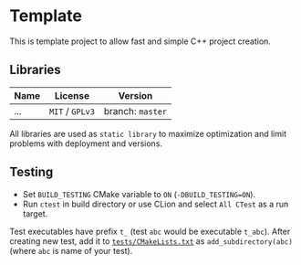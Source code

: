 # Template

This is template project to allow fast and simple C++ project creation.

## Libraries

| Name  | License         | Version          |
|-------|-----------------|------------------|
| ...   | `MIT` / `GPLv3` | branch: `master` |

All libraries are used as `static library` to maximize optimization and limit problems with deployment and versions.

## Testing

- Set `BUILD_TESTING` CMake variable to `ON` (`-DBUILD_TESTING=ON`).
- Run `ctest` in build directory or use CLion and select `All CTest` as a run target.

Test executables have prefix `t_` (test `abc` would be executable `t_abc`).
After creating new test, add it to [`tests/CMakeLists.txt`](tests/CMakeLists.txt) as `add_subdirectory(abc)` (where `abc` is name of your test).

